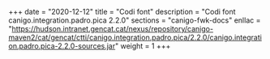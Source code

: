 +++
date        = "2020-12-12"
title       = "Codi font"
description = "Codi font canigo.integration.padro.pica 2.2.0"
sections    = "canigo-fwk-docs"
enllac		= "https://hudson.intranet.gencat.cat/nexus/repository/canigo-maven2/cat/gencat/ctti/canigo.integration.padro.pica/2.2.0/canigo.integration.padro.pica-2.2.0-sources.jar"
weight		= 1
+++
